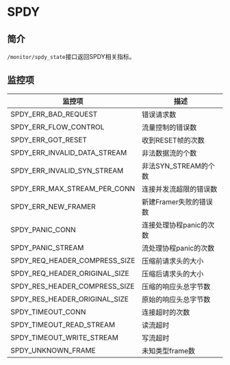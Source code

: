 # SPDY

## 简介

`/monitor/spdy_state`接口返回SPDY相关指标。

## 监控项

| 监控项                         | 描述                    |
| ------------------------------ | ----------------------- |
| SPDY_ERR_BAD_REQUEST           | 错误请求数              |
| SPDY_ERR_FLOW_CONTROL          | 流量控制的错误数        |
| SPDY_ERR_GOT_RESET             | 收到RESET帧的次数       |
| SPDY_ERR_INVALID_DATA_STREAM   | 非法数据流的个数        |
| SPDY_ERR_INVALID_SYN_STREAM    | 非法SYN_STREAM的个数    |
| SPDY_ERR_MAX_STREAM_PER_CONN   | 连接并发流超限的错误数  |
| SPDY_ERR_NEW_FRAMER            | 新建Framer失败的错误数  |
| SPDY_PANIC_CONN                | 连接处理协程panic的次数 |
| SPDY_PANIC_STREAM              | 流处理协程panic的次数   |
| SPDY_REQ_HEADER_COMPRESS_SIZE  | 压缩前请求头的大小      |
| SPDY_REQ_HEADER_ORIGINAL_SIZE  | 压缩后请求头的大小      |
| SPDY_RES_HEADER_COMPRESS_SIZE  | 压缩的响应头总字节数    |
| SPDY_RES_HEADER_ORIGINAL_SIZE  | 原始的响应头总字节数    |
| SPDY_TIMEOUT_CONN              | 连接超时的次数          |
| SPDY_TIMEOUT_READ_STREAM       | 读流超时                |
| SPDY_TIMEOUT_WRITE_STREAM      | 写流超时                |
| SPDY_UNKNOWN_FRAME             | 未知类型frame数         |
